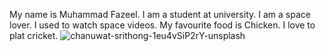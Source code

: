 My name is Muhammad Fazeel. 
I am a student at university. 
I am a space lover.
I used to watch space videos.
My favourite food is Chicken.
I love to plat cricket.
![chanuwat-srithong-1eu4vSiP2rY-unsplash](https://github.com/user-attachments/assets/7b9d428f-0c99-4a2d-ad01-3a82c4255800)
